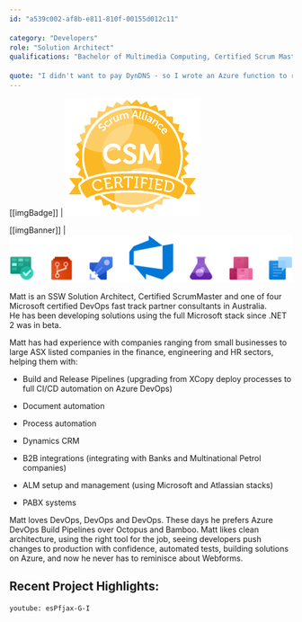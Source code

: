 ```yaml
---
id: "a539c002-af8b-e811-810f-00155d012c11"

category: "Developers"
role: "Solution Architect"
qualifications: "Bachelor of Multimedia Computing, Certified Scrum Master"

quote: "I didn't want to pay DynDNS - so I wrote an Azure function to replace them"
---
```


[[imgBadge]]
| ![CSM Certified](../badges/csm-certified-scrum-alliance.png)

[[imgBanner]]
| ![devops.png](./Images/Bio/devops.png)

Matt is an SSW Solution Architect, Certified ScrumMaster and one of four Microsoft certified DevOps fast track partner consultants in Australia.  
He has been developing solutions using the full Microsoft stack since .NET 2 was in beta.

Matt has had experience with companies ranging from small businesses to large ASX listed companies in the finance, engineering and HR sectors, helping them with:

- Build and Release Pipelines (upgrading from XCopy deploy processes to full CI/CD automation on Azure DevOps)

- Document automation

- Process automation

- Dynamics CRM

- B2B integrations (integrating with Banks and Multinational Petrol companies)

- ALM setup and management (using Microsoft and Atlassian stacks)

- PABX systems

Matt loves DevOps, DevOps and DevOps. These days he prefers Azure DevOps Build Pipelines over Octopus and Bamboo. Matt likes clean architecture, using the right tool for the job, seeing developers push changes to production with confidence, automated tests, building solutions on Azure, and now he never has to reminisce about Webforms.

## Recent Project Highlights:
`youtube: esPfjax-G-I`
